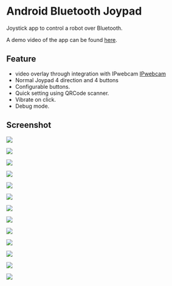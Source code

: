 # Android Bluetooth Joypad
Joystick app to control a robot over Bluetooth.

A demo video of the app can be found [here](https://drive.google.com/open?id=0B3lPRdhows9ATnFwX2w3UmVPc2M).

## Feature
  * video overlay through integration with IPwebcam [IPwebcam](https://play.google.com/store/apps/details?id=com.pas.webcam&hl=en)
  * Normal Joypad 4 direction and 4 buttons
  * Configurable buttons.
  * Quick setting using QRCode scanner.
  * Vibrate on click.
  * Debug mode.

## Screenshot

![](screenshots/vedioOverlay.png)

![](screenshots/DFG_2015-11-27-16-36-59.png)

![](screenshots/Screenshot_2015-12-09-10-45-38.png)

![](screenshots/DFG_2015-11-27-16-37-12.png)     

![](screenshots/Screenshot_2015-12-16-07-52-53.png)

![](screenshots/DFG_2015-12-09-10-57-40.png)         

![](screenshots/feature-image.png)

![](screenshots/DFG_2015-12-16-21-09-15.png) 

![](screenshots/feature-image.svg)

![](screenshots/Screenshot_2015-11-27-16-17-21.png) 

![](screenshots/ic_launcher-web.png)

![](screenshots/Screenshot_2015-11-27-16-17-31.png)  

![](screenshots/Screenshot_2015-11-27-16-17-48.png)
